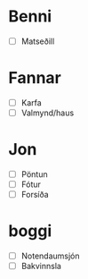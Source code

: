 # Benni
- [ ] Matseðill

# Fannar
- [ ] Karfa
- [ ] Valmynd/haus

# Jon
- [ ] Pöntun
- [ ] Fótur
- [ ] Forsíða

# boggi
- [ ] Notendaumsjón  
- [ ] Bakvinnsla
